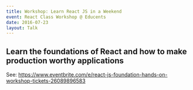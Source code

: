 ```yaml
---
title: Workshop: Learn React JS in a Weekend
event: React Class Workshop @ Educents
date: 2016-07-23
layout: Talk
---
```


## Learn the foundations of React and how to make production worthy applications

See: https://www.eventbrite.com/e/react-js-foundation-hands-on-workshop-tickets-26089896583
